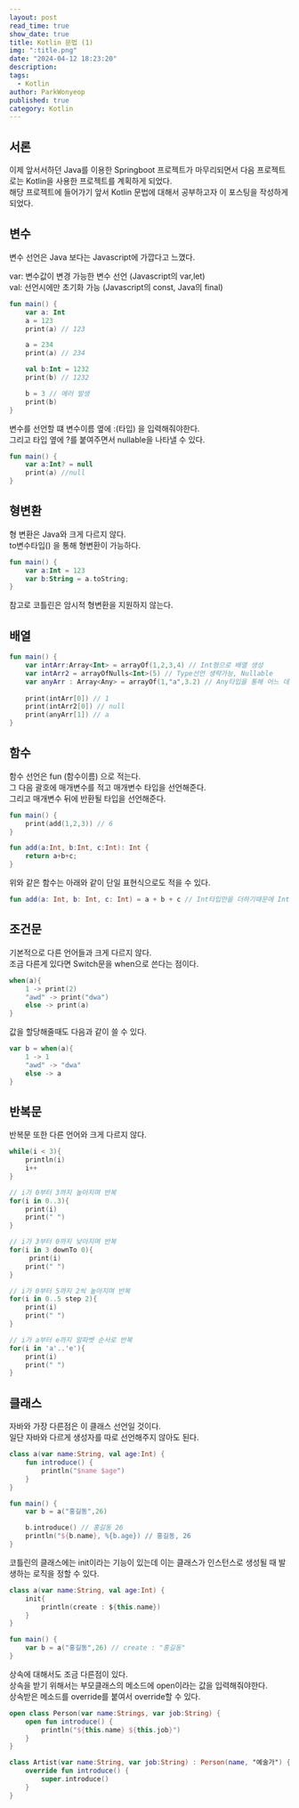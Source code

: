 ```yaml
---
layout: post
read_time: true
show_date: true
title: Kotlin 문법 (1)
img: ":title.png"
date: "2024-04-12 18:23:20"
description: 
tags:
  - Kotlin
author: ParkWonyeop
published: true
category: Kotlin
---
```

## 서론

이제 앞서서하던 Java를 이용한 Springboot 프로젝트가 마무리되면서 다음 프로젝트로는 Kotlin을 사용한 프로젝트를 계획하게 되었다.  
해당 프로젝트에 들어가기 앞서 Kotlin 문법에 대해서 공부하고자 이 포스팅을 작성하게 되었다.  

## 변수

변수 선언은 Java 보다는 Javascript에 가깝다고 느꼈다.  

var: 변수값이 변경 가능한 변수 선언 (Javascript의 var,let)  
val: 선언시에만 초기화 가능 (Javascript의 const, Java의 final)  

```Kotlin
fun main() {
    var a: Int
    a = 123
    print(a) // 123

    a = 234
    print(a) // 234

    val b:Int = 1232
    print(b) // 1232

    b = 3 // 에러 발생
    print(b)
}
```  

변수를 선언할 떄 변수이름 옆에 :(타입) 을 입력해줘야한다.  
그리고 타입 옆에 ?를 붙여주면서 nullable을 나타낼 수 있다.   

```Kotlin
fun main() {
    var a:Int? = null
    print(a) //null
}
```  

## 형변환

형 변환은 Java와 크게 다르지 않다.  
to변수타입() 을 통해 형변환이 가능하다.  

```Kotlin
fun main() {
    var a:Int = 123
    var b:String = a.toString;
}
```  

참고로 코틀린은 암시적 형변환을 지원하지 않는다.  

## 배열

```Kotlin
fun main() {
    var intArr:Array<Int> = arrayOf(1,2,3,4) // Int형으로 배열 생성
    var intArr2 = arrayOfNulls<Int>(5) // Type선언 생략가능, Nullable
    var anyArr : Array<Any> = arrayOf(1,"a",3.2) // Any타입을 통해 어느 데이터든 들어갈 수 있음
    
    print(intArr[0]) // 1
    print(intArr2[0]) // null
    print(anyArr[1]) // a
}
```  

## 함수

함수 선언은 fun (함수이름) 으로 적는다.  
그 다음 괄호에 매개변수를 적고 매개변수 타입을 선언해준다.  
그리고 매개변수 뒤에 반환될 타입을 선언해준다.  

```Kotlin
fun main() {
    print(add(1,2,3)) // 6
}

fun add(a:Int, b:Int, c:Int): Int {
    return a+b+c;
}
```  

위와 같은 함수는 아래와 같이 단일 표현식으로도 적을 수 있다.  

```Kotlin
fun add(a: Int, b: Int, c: Int) = a + b + c // Int타입만을 더하기때문에 Int타입으로 추론가능
```  

## 조건문

기본적으로 다른 언어들과 크게 다르지 않다.  
조금 다른게 있다면 Switch문을 when으로 쓴다는 점이다.  

```kotlin
when(a){
    1 -> print(2)
    "awd" -> print("dwa")
    else -> print(a)
}
```  

값을 할당해줄때도 다음과 같이 쓸 수 있다.  

```kotlin
var b = when(a){
    1 -> 1
    "awd" -> "dwa"
    else -> a
}
```  

## 반복문

반복문 또한 다른 언어와 크게 다르지 않다.  

```Kotlin
while(i < 3){
    println(i)
    i++
}

// i가 0부터 3까지 높아지며 반복
for(i in 0..3){
    print(i)
    print(" ")
}

// i가 3부터 0까지 낮아지며 반복
for(i in 3 downTo 0){
     print(i)
    print(" ")
}

// i가 0부터 5까지 2씩 높아지며 반복
for(i in 0..5 step 2){
    print(i)
    print(" ")
}

// i가 a부터 e까지 알파벳 순서로 반복
for(i in 'a'..'e'){
    print(i)
    print(" ")
}
```

## 클래스

자바와 가장 다른점은 이 클래스 선언일 것이다.  
일단 자바와 다르게 생성자를 따로 선언해주지 않아도 된다.  

```Kotlin
class a(var name:String, val age:Int) {
    fun introduce() {
        println("$name $age")
    }
}

fun main() {
    var b = a("홍길동",26)

    b.introduce() // 홍길동 26
    println("${b.name}, %{b.age}) // 홍길동, 26
}
```

코틀린의 클래스에는 init이라는 기능이 있는데 이는 클래스가 인스턴스로 생성될 때 발생하는 로직을 정할 수 있다.  

```Kotlin
class a(var name:String, val age:Int) {
    init{
        println(create : ${this.name})
    }
}

fun main() {
    var b = a("홍길동",26) // create : "홍길동"
}
```

상속에 대해서도 조금 다른점이 있다.  
상속을 받기 위해서는 부모클래스의 메소드에 open이라는 값을 입력해줘야한다.  
상속받은 메소드를 override를 붙여서 override할 수 있다.  

```Kotlin
open class Person(var name:Strings, var job:String) {
    open fun introduce() {
        println("${this.name} ${this.job}")
    }
}

class Artist(var name:String, var job:String) : Person(name, "예술가") {
    override fun introduce() {
        super.introduce()
    }
}
```

